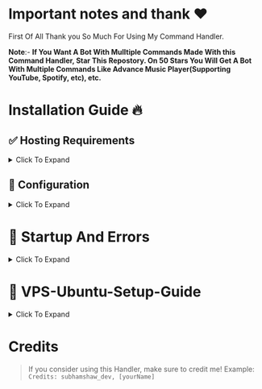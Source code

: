 # Important notes and thank ❤️
First Of All Thank you So Much For Using My Command Handler.

**Note**:- **If You Want A Bot With Mulltiple Commands Made With this Command Handler, Star This Repostory. On 50 Stars You Will Get A Bot With Multiple Commands Like Advance Music Player(Supporting YouTube, Spotify, etc), etc.**


# Installation Guide 🔥
## ✅ Hosting Requirements

<details>
<summary>Click To Expand</summary>

* [Node.js](https://nodejs.org) Version 16.6 Or Higher, I Recommend the STABLE Version To Get Rid Of Any Errors.
* A VPS would be advised, so you don't need to keep your PC/laptop/RasPi 24/7 online! 
* If You Have A VPS Then See This [VPS Ubuntu Setup Guide](https://github.com/Subham-shaw/DiscordBot-Handler-V14#-vps-ubuntu-setup-guide) 

</details>


## 🤖 Configuration 

<details>
<summary>Click To Expand</summary>

1. `./botconfig/config.json`
    * `token` you can get from: [Discord-Developers-Portal](https://discord.com/developers/applications)
    * `status` is the status of the bot. You Can Change the `text1` and `text2` In The following Things Which Are predefined in ./events/ready.json [`{prefix}`, `{guildcount}`, `{membercount}`, `{created}`, `{createdime}`, `{name}`, `{tag}`, `{commands}`].

 2. `./botconfig/status.js`
     * There are three objects. Each object is the status of the bot which changes after an Interval.

3. `./botconfig/embed.json`
    * `color` is the color of the embed.
    * `name` is the name of the bot.

</details>

# 🌟 Startup And Errors

<details>
<summary>Click To Expand</summary>

1. Package Installation 
    * Type The Following In Your Console Or Terminal To Install The Required Packages
    ```
    npm i discord.js fs moment ms
    ```
    After The Packages Are Installed Ignore The red and yellow errors instead of `npmERR` Errors. 
    If You Are Getting This Kind Of Errors Then You Need to read And Understand What Is The Error Like If Any File Is Missing Or Something Like That.

    * Now, Type The Following In The Console To Start Your Bot
    ```
    node index.js
    ```
    **Note**:- You Can Also Type `node .` To Start The Bot

2. Error Solving 
    * If You Are Getting `node:events` Error While Running `node .` or `node index.js`, Paste This Command In Your Console Or Terminal
    ```
    npm i --save-dev node@lts && npm config set prefix=$(pwd)/node_modules/node && export PATH=$(pwd)/node_modules/node/bin:$PATH
    ```
### You Are Good To Go Now! ✈️


* Still Cant Get Rid OF The Errors? 
    DM Me The Error At `Subham Shaw#1334`. I Will defeanatly help you.

</details>

# 🚀 VPS-Ubuntu-Setup-Guide
<details>
<summary>Click To Expand</summary>

1. Node.js Installation
    * Step 1 – Update the APT index
    ```
    sudo apt update -y  
    ```

    ```
    sudo apt clean all
    ```

2. Install Node.js from the repository
    * Execute the commands below as root user.
    ```
    curl -fsSL https://deb.nodesource.com/setup_18.x | sudo bash -
    ```    

    * Once the Node.js repository is configured, install Node.js by executing the commands below:
    ```
    apt install -y nodejs vim
    ```

3. Verifing Node.js installation

    * To verify Node.js version:
    ```
    node -v
    ```
    Expected result: 
    ```
    v18.15.0
    ```

    If You Get The Result Something Like This then You Are Good To Go. If NOT Then You Might Not Have upgraded The ubuntu version.

4. Installing pm2 (Process Manager) 
    pm2 Is a Process Manager Which Keeps The Bot On Even IF You Close The Console.

    * To Install pm2:
    ```
    npm i pm2 -g
    ```

5. Starting The Bot 
    * Firstly Head Over The The Directory Where You Have Installed The Code.
    * Then Paste The Following In The Console To Start The Bot
    ```
    pm2 start index.js
    ```

    * Paste This To Stop The Bot
    ```
    pm2 stop 0
    ```
    Or
    ```
    pm2 stop index.js
    ```

    You Are Good To Go Now!

</details>

# Credits
> If you consider using this Handler, make sure to credit me!
> Example: `Credits: subhamshaw_dev, [yourName]`

